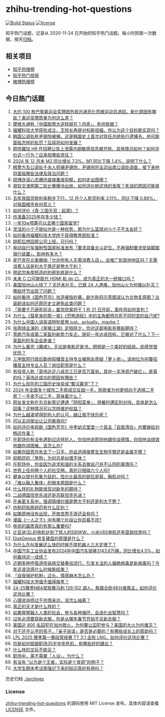 # zhihu-trending-hot-questions

[![Build Status](https://github.com/justjavac/zhihu-trending-hot-questions/workflows/ci/badge.svg?branch=master)](https://github.com/justjavac/zhihu-trending-hot-questions/actions)
[![license](https://img.shields.io/github/license/justjavac/zhihu-trending-hot-questions)](https://github.com/justjavac/zhihu-trending-hot-questions/blob/master/LICENSE)

知乎热门话题，记录从 2020-11-24
日开始的知乎热门话题。每小时抓取一次数据，按天[归档](./archives)。

## 相关项目

- [知乎热搜榜](https://github.com/justjavac/zhihu-trending-top-search)
- [知乎热门视频](https://github.com/justjavac/zhihu-trending-hot-video)
- [微博热搜榜](https://github.com/justjavac/weibo-trending-hot-search)

## 今日热门话题

<!-- BEGIN -->
<!-- 最后更新时间 Wed Jan 15 2025 11:19:38 GMT+0800 (China Standard Time) -->

1. [大约 100 枚巴黎奥运会奖牌因外观迅速恶化而被运动员退回，氧化原因有哪些？奥运奖牌质量为何这么差？](https://www.zhihu.com/question/9563834463)
1. [摩根大通称「中国股票大逆转就在 1 月底」，有何依据？](https://www.zhihu.com/question/9480323188)
1. [福耀科技大学获批成立，王校长再提对标斯坦福，你认为这个目标能实现吗？](https://www.zhihu.com/question/9485143503)
1. [韩国公调处称尹锡悦被捕，这是韩国史上首次对现任总统执行逮捕令，他可能面临怎样的处罚？后续将如何发展？](https://www.zhihu.com/question/9638940886)
1. [网传趣加 HR 在招聘公告上泄露内部敏感信息被开除，具体情况如何？如何评价这一行为？应承担哪些责任？](https://www.zhihu.com/question/9599538357)
1. [2024 年 12 月末 M2 同比增长 7.3%，M1 同比下降 1.4%，说明了什么？](https://www.zhihu.com/question/9578838696)
1. [韩警方及公调处千余人抓捕尹锡悦，尹锡悦将主动出席公调处调查，接下来他将面临哪些法律及政治问题？](https://www.zhihu.com/question/9632113520)
1. [硕博连读心态爆炸直接重度抑郁，如何走出困境？](https://www.zhihu.com/question/9459821375)
1. [郑钦文澳网第二轮比赛爆冷出局，如何评价她这场的发挥？失误的原因可能是什么？](https://www.zhihu.com/question/9642508755)
1. [去年我国贷款利率稳步下行，12 月个人房贷利率 3.11%，同比下降 0.88%，对我国楼市有何意义？](https://www.zhihu.com/question/9576812327)
1. [如何评价《真·三国无双：起源》？](https://www.zhihu.com/question/657732560)
1. [你准备2025年存多少钱？](https://www.zhihu.com/question/9603330898)
1. [一年10w预算可以去哪个国家留学?](https://www.zhihu.com/question/459668620)
1. [灵活的小个子貌似也是一种优势，那为什么篮球对小个子不太友好？](https://www.zhihu.com/question/8182161629)
1. [如何看待福耀科技大学终于获得教育部批准？](https://www.zhihu.com/question/9470936368)
1. [辞职后想回原公司上班，可行吗？](https://www.zhihu.com/question/417461058)
1. [电动自行车强制性国家标准发布「要求具备北斗定位，不再强制要求安装脚踏骑行装置」，影响有多大？](https://www.zhihu.com/question/9474000414)
1. [星巴克在北美撤销「允许所有人无需消费入店」，会推广到其他地区吗？无需消费入店是利大于弊还是弊大于利？](https://www.zhihu.com/question/9561072661)
1. [明武宗朱厚照造的豹房到底是什么？](https://www.zhihu.com/question/367775018)
1. [未来 C 口可能取代 HDMI 和 dp 口，成为真正的大一统接口吗？](https://www.zhihu.com/question/9225888574)
1. [美国加州山火烧了 7 天还未扑灭，已致 24 人遇难，加州山火为何难以扑灭？哪些环节出现了问题？](https://www.zhihu.com/question/9548001555)
1. [如何看待《国色芳华》妆造被指抄袭，剧方称将示意图误认为文物复原图？古装剧该如何还原历史又避免此类问题？](https://www.zhihu.com/question/9465482246)
1. [「索要千万逼死前夫」翟欣欣案将于 1 月 21 日开庭，案件将如何宣判？](https://www.zhihu.com/question/9031477151)
1. [为什么《彗星来的那一夜》《恐怖游轮》中的主角都想杀死不同时空的自己呢?](https://www.zhihu.com/question/8776407022)
1. [为什么中国人讲英语特别爱用 just、actually、maybe？](https://www.zhihu.com/question/26743237)
1. [张雨绮主演的《笑傲江湖》定档除夕，你对这部电影有哪些期待？](https://www.zhihu.com/question/9464264957)
1. [零跑汽车成第二家盈利新势力车企，提前一年达成目标，它做对了什么？下一家盈利的车企会是谁？](https://www.zhihu.com/question/9515711969)
1. [为什么看完《魔戒》，无论是电影还是书，明明是一个美好的结局，却感觉很忧伤？](https://www.zhihu.com/question/23886814)
1. [三甲医院行政后勤岗招播音主持专业被网友质疑「萝卜岗」，该岗位为何要招播音主持专业人员？岗位职责是什么？](https://www.zhihu.com/question/9483830924)
1. [有投资人称「英伟达近八成员工已是百万富翁，其中一半净资产破亿」，是真的吗？英伟达成功的原因有哪些？](https://www.zhihu.com/question/9547953502)
1. [为什么现在的三国历史快变成“蜀汉赢学”了？](https://www.zhihu.com/question/9416830343)
1. [2024 年全国多个城市二手房成交反超一手，购房者为何更倾向于选择二手房？一手卖不过二手，意味着什么？](https://www.zhihu.com/question/9571302071)
1. [网友发文称在东京新荣记遭遇「阴阳菜单」，用餐时遭区别对待，具体是怎么回事？这种情况可以怎样维护权益？](https://www.zhihu.com/question/9420493938)
1. [为什么越渴望得到别人的认可，越让我不快乐呢？](https://www.zhihu.com/question/4366690498)
1. [可以主动提出让公司裁我吗?](https://www.zhihu.com/question/9235011345)
1. [如何评价电视剧《国色芳华》中李幼贞堂堂一个县主「自毁清白」也要嫁给刘畅这件事？](https://www.zhihu.com/question/9334659302)
1. [在职场你有没有遇到过这样的人，你找他说原则他跟你谈感情，你找他谈绩效他跟你讲困难，该怎么办?](https://www.zhihu.com/question/9206530249)
1. [如果你因意外失去了一只手，你会选择接寄生生物手臂还是金属手臂？](https://www.zhihu.com/question/9166089185)
1. [抑郁症的「黑狗」为何总是纠缠不休？](https://www.zhihu.com/question/8813357464)
1. [在职场中，你会因为追求和谐的关系去做自己并不认同的事情吗？](https://www.zhihu.com/question/9233208796)
1. [世界上任何两个人的社交圈，真的只相隔六个人吗?](https://www.zhihu.com/question/9340488979)
1. [健身以提升形象为目的，性价比最高的部位是肩、胸肌对吗？](https://www.zhihu.com/question/6021269931)
1. [「难以融入集体」的根本原因是什么？](https://www.zhihu.com/question/9003319240)
1. [什么样的礼物能体现对新年的期待？](https://www.zhihu.com/question/6024863857)
1. [二战德国坦克先进还是苏联坦克先进？](https://www.zhihu.com/question/60654698)
1. [在亲密关系中，强调情绪价值是弊大于利还是利大于弊？](https://www.zhihu.com/question/5126933388)
1. [仿制药和原研药有什么区别？](https://www.zhihu.com/question/563630616)
1. [如果原神没有出现，开放世界手游还会有吗？](https://www.zhihu.com/question/8854585961)
1. [漫画《一人之下》中有哪个片段让你百看不厌?](https://www.zhihu.com/question/505705322)
1. [电视的画质真的有那么重要吗?](https://www.zhihu.com/question/554034326)
1. [比亚迪汉L的电机达到了惊人的580KW，小米V8S电机还有营销优势吗？](https://www.zhihu.com/question/9324190242)
1. [DiskGenius 修复硬盘的原理是什么？](https://www.zhihu.com/question/495397621)
1. [为什么在AI发展这么快的时候不提机器人三大定律了？](https://www.zhihu.com/question/9466928526)
1. [中国汽车工业协会发布2024年中国汽车销量3143.6万辆，同比增长4.5%，如何看待这一成绩？](https://www.zhihu.com/question/9484305276)
1. [近期多种呼吸道传染病交替叠加流行，引发关注的人偏肺病毒是新病毒吗？今年这波流感什么时候能结束？](https://www.zhihu.com/question/9399158086)
1. [「自我保护机制」过头，情感麻木怎么办？](https://www.zhihu.com/question/5975351230)
1. [福耀科技大学值不值得报考？](https://www.zhihu.com/question/650302531)
1. [24-25赛季NBA常规赛马刺 126:102 湖人，詹眉合砍48分难救主，如何评价这场比赛？](https://www.zhihu.com/question/9555834877)
1. [心理咨询师过于共情来访，该怎么抽离？](https://www.zhihu.com/question/6520321961)
1. [真正的天才是什么样的？](https://www.zhihu.com/question/281306282)
1. [如果猩猩融入人类的社会，参与各种循环，会进化出智慧吗？](https://www.zhihu.com/question/9097486184)
1. [过年必须要穿新衣服，你是从哪年春节开始不买新衣服？](https://www.zhihu.com/question/8727273294)
1. [美国近 800 名囚犯在加州救火，为何要让囚犯参与？美国的大火为何难灭？](https://www.zhihu.com/question/9582109925)
1. [对于还不认字的孩子，「亲子阅读」是否是必要的？有哪些成长上的帮助吗？](https://www.zhihu.com/question/9240908615)
1. [LPL 2025 赛季第一赛段常规赛 TT 3:1 击败 LNG，如何评价这场比赛？](https://www.zhihu.com/question/9487536705)
1. [你是如何抵御职场35岁中年危机，有哪些好的建议？](https://www.zhihu.com/question/642658791)
1. [什么样的文玩不能买？](https://www.zhihu.com/question/464216905)
1. [职场中，需不需要「人设」，为什么？](https://www.zhihu.com/question/9322147171)
1. [有没有 “以为是个王者，实际是个青铜”的例子？](https://www.zhihu.com/question/318433549)
1. [大学生期末考试周强记下来的知识真的有用吗？](https://www.zhihu.com/question/9146683558)

<!-- END -->

历史归档 [./archives](./archives)

### License

[zhihu-trending-hot-questions](https://github.com/justjavac/zhihu-trending-hot-questions)
的源码使用 MIT License 发布。具体内容请查看 [LICENSE](./LICENSE) 文件。
